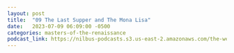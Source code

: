 ```yaml
---
layout: post
title:  "09 The Last Supper and The Mona Lisa"
date:   2023-07-09 06:09:00 -0500
categories: masters-of-the-renaissance
podcast_link: https://nilbus-podcasts.s3.us-east-2.amazonaws.com/the-well-trained-mind/Masters%20of%20the%20Renaissance/09%20The%20Last%20Supper%20and%20The%20Mona%20Lisa.mp3
---
```

